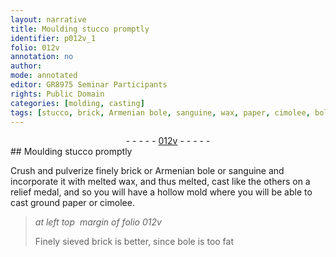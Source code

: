 ```yaml
---
layout: narrative
title: Moulding stucco promptly
identifier: p012v_1
folio: 012v
annotation: no
author:
mode: annotated
editor: GR8975 Seminar Participants
rights: Public Domain
categories: [molding, casting]
tags: [stucco, brick, Armenian bole, sanguine, wax, paper, cimolee, bole]
---
```


 <div class="folio" align="center">- - - - - <a href="http://gallica.bnf.fr/ark:/12148/btv1b10500001g/f30.image" target="_blank">012v</a> - - - - - </div> 
## Moulding <span class="material">stucco</span> promptly

 
<span class="activity"></span> <span class="activity"></span>  Crush and pulverize finely <span class="material">brick</span> or <span class="material">Armenian bole</span> or <span class="material">sanguine</span> and incorporate it with <span class="material_format">melted <span class="material">wax</span></span>, and thus melted, cast like the others on a <span class="tool">relief medal</span>, and so you will have a <span class="tool">hollow mold</span> where you will be able to cast <span class="material_format">ground <span class="material">paper</span></span> or <span class="material">cimolee</span>.
 
> *at left top  margin of folio 012v*
> 
> <span class="material_format">Finely sieved <span class="material">brick</span></span> is better, since <span class="material">bole</span> is too fat
 